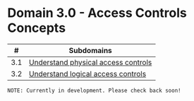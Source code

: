 # Domain 3.0 - Access Controls Concepts

| # | Subdomains   | 
|---|---|
|3.1 | [ Understand physical access controls](https://github.com/erich-tech/ISC2_CC_Notes/tree/main/Domain_3#readme) |
|3.2 | [Understand logical access controls](https://github.com/erich-tech/ISC2_CC_Notes/tree/main/Domain_3#readme) |



```
NOTE: Currently in development. Please check back soon! 
```

